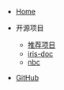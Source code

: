 <!-- 定制导航栏 -->

- [Home](/)

- 开源项目
  - [推荐项目](https://nucotech.github.io/RecommendProjects)
  - [iris-doc](https://nucotech.github.io/iris-doc)
  - [nbc](https://github.com/NucoTech/nuco-backend-cli)

- [GitHub](https://github.com/NucoTech)
